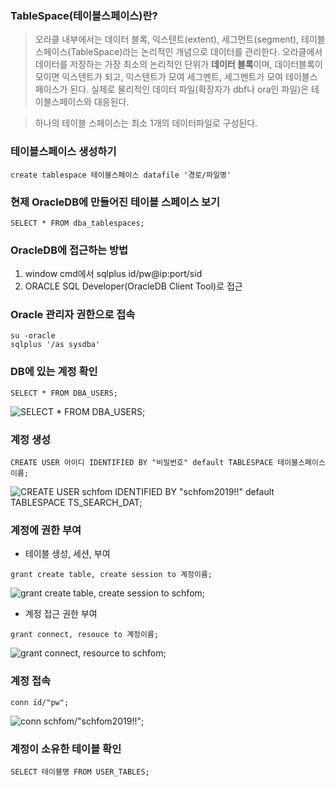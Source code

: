 ### TableSpace(테이블스페이스)란?
> 오라클 내부에서는 데이터 블록, 익스텐트(extent), 세그먼트(segment), 테이블스페이스(TableSpace)라는 논리적인 개념으로 데이터를 관리한다.
> 오라클에서 데이터를 저장하는 가장 최소의 논리적인 단위가 **데이터 블록**이며, 데이터블록이 모이면 익스텐트가 되고, 익스텐트가 모여 세그멘트, 세그멘트가 모여 테이블스페이스가 된다. 실제로 물리적인 데이터 파일(확장자가 dbf나 ora인 파일)은 테이블스페이스와 대응된다.

> 하나의 테이블 스페이스는 최소 1개의 데이터파일로 구성된다.


### 테이블스페이스 생성하기
```
create tablespace 테이블스페이스 datafile '경로/파일명'
```


### 현제 OracleDB에 만들어진 테이블 스페이스 보기
```
SELECT * FROM dba_tablespaces;
```

### OracleDB에 접근하는 방법
1. window cmd에서 sqlplus id/pw@ip:port/sid
2. ORACLE SQL Developer(OracleDB Client Tool)로 접근

### Oracle 관리자 권한으로 접속
```
su -oracle
sqlplus '/as sysdba'
```

### DB에 있는 계정 확인
```
SELECT * FROM DBA_USERS;
```
![SELECT * FROM DBA_USERS;](https://user-images.githubusercontent.com/42515875/61592006-493d9800-ac08-11e9-9f91-7a07a8cf7b3d.png)

### 계정 생성
```
CREATE USER 아이디 IDENTIFIED BY "비밀번호" default TABLESPACE 테이블스페이스이름;
```
![CREATE USER schfom IDENTIFIED BY "schfom2019!!" default TABLESPACE TS_SEARCH_DAT;]()
### 계정에 권한 부여
* 테이블 생성, 세션,  부여
```
grant create table, create session to 계정이름;
```
![grant create table, create session to schfom;](https://user-images.githubusercontent.com/42515875/61592426-0252a100-ac0e-11e9-8cec-3d70131c3014.png)

* 계정 접근 권한 부여
```
grant connect, resouce to 계정이름;
```
![grant connect, resource to schfom;](https://user-images.githubusercontent.com/42515875/61591992-23b08e80-ac08-11e9-894b-cd08ab54ea7d.png)


### 계정 접속
```
conn id/"pw";
```
![conn schfom/"schfom2019!!";](https://user-images.githubusercontent.com/42515875/61591975-ed730f00-ac07-11e9-8e1d-8341c6db89fb.png)


### 계정이 소유한 테이블 확인
```
SELECT 테이블명 FROM USER_TABLES;
```
